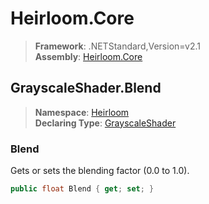 # Heirloom.Core

> **Framework**: .NETStandard,Version=v2.1  
> **Assembly**: [Heirloom.Core][0]  

## GrayscaleShader.Blend

> **Namespace**: [Heirloom][0]  
> **Declaring Type**: [GrayscaleShader][1]  

### Blend

Gets or sets the blending factor (0.0 to 1.0).

```cs
public float Blend { get; set; }
```

[0]: ../../../Heirloom.Core.md
[1]: ../GrayscaleShader.md
